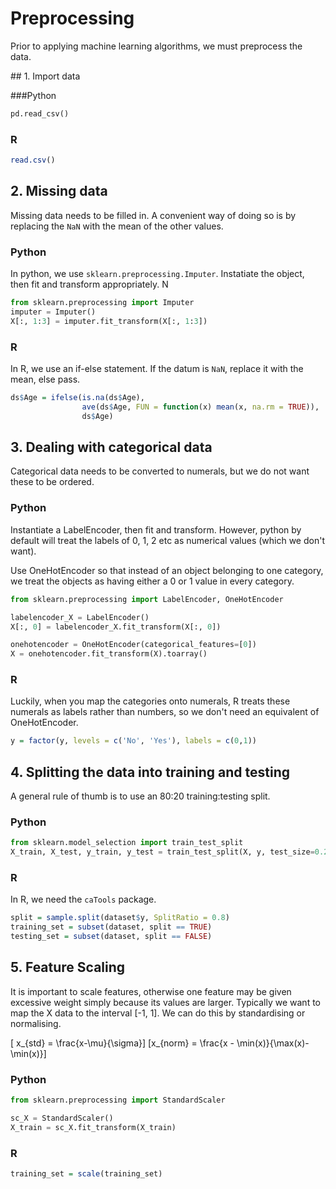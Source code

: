 # Preprocessing

Prior to applying machine learning algorithms, we must
preprocess the data.

## 1. Import data

###Python
```python
pd.read_csv()
```

### R
```r
read.csv()
```

## 2. Missing data

Missing data needs to be filled in. A convenient way of doing so is by replacing the `NaN` with the mean of the other values.

### Python

In python, we use `sklearn.preprocessing.Imputer`. Instatiate the object, then fit and transform appropriately. N

```python
from sklearn.preprocessing import Imputer
imputer = Imputer()
X[:, 1:3] = imputer.fit_transform(X[:, 1:3])
```

### R

In R, we use an if-else statement. If the datum is `NaN`, replace it with the mean, else pass.

```R
ds$Age = ifelse(is.na(ds$Age),
                ave(ds$Age, FUN = function(x) mean(x, na.rm = TRUE)),
                ds$Age)
```

## 3. Dealing with categorical data

Categorical data needs to be converted to numerals, but we do not want these to be ordered.

### Python

Instantiate a LabelEncoder, then fit and transform. However, python by default will treat the labels of 0, 1, 2 etc as numerical values (which we don't want).

Use OneHotEncoder so that instead of an object belonging to one category, we treat the objects as having either a 0 or 1 value in every category.

```python
from sklearn.preprocessing import LabelEncoder, OneHotEncoder

labelencoder_X = LabelEncoder()
X[:, 0] = labelencoder_X.fit_transform(X[:, 0])

onehotencoder = OneHotEncoder(categorical_features=[0])
X = onehotencoder.fit_transform(X).toarray()

```

### R

Luckily, when you map the categories onto numerals, R treats these numerals as labels rather than numbers, so we don't need an equivalent of OneHotEncoder.

```R
y = factor(y, levels = c('No', 'Yes'), labels = c(0,1))
```

## 4. Splitting the data into training and testing

A general rule of thumb is to use an 80:20 training:testing split.

### Python

```python
from sklearn.model_selection import train_test_split
X_train, X_test, y_train, y_test = train_test_split(X, y, test_size=0.2)
```

### R

In R, we need the `caTools` package.

```R
split = sample.split(dataset$y, SplitRatio = 0.8)
training_set = subset(dataset, split == TRUE)
testing_set = subset(dataset, split == FALSE)
```

## 5. Feature Scaling

It is important to scale features, otherwise one feature may be given excessive weight simply because its values are larger. Typically we want to map the X data to the interval [-1, 1]. We can do this by standardising or normalising.

\[ x_{std} = \frac{x-\mu}{\sigma}\]
\[x_{norm} = \frac{x - \min(x)}{\max(x)-\min(x)}\]


### Python

```python
from sklearn.preprocessing import StandardScaler

sc_X = StandardScaler()
X_train = sc_X.fit_transform(X_train)

```

### R

```R
training_set = scale(training_set)
```
